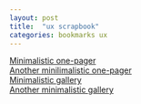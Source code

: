 ```yaml
---
layout: post
title:  "ux scrapbook"
categories: bookmarks ux
---
```


[Minimalistic one-pager](http://indie.vc)  
[Another minilimalistic one-pager](http://rix.si/)  
[Minimalistic gallery](http://www.piotrpisarzphotography.com/)  
[Another minimalistic gallery](https://exposure.co/)  
